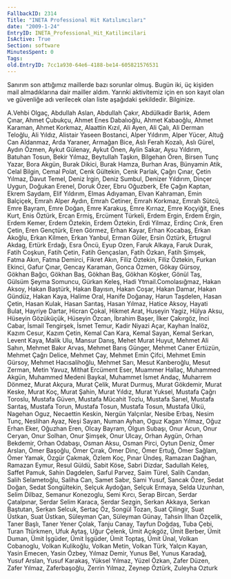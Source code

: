```yaml
---
FallbackID: 2314
Title: "INETA Professional Hit Katılımcıları"
date: "2009-1-24"
EntryID: INETA_Professional_Hit_Katilimcilari
IsActive: True
Section: software
MinutesSpent: 0
Tags: 
old.EntryID: 7cc1a930-64e6-4188-be14-605821576531
---
```

Sanırım son attığımız maillerde bazı sorunlar olmuş. Bugün iki, üç
kişiden mail almadıklarına dair mailler aldım. Yarınki aktivitemiz için
en son kayıt olan ve güvenliğe adı verilecek olan liste aşağıdaki
şekildedir. Bilginize.

A.Vehbi Olgaç, Abdullah Aslan, Abdullah Çakır, Abdülkadir Barlık, Adem
Çınar, Ahmet Çubukçu, Ahmet Enes Dabalıoğlu, Ahmet Kabaoğlu, Ahmet
Karaman, Ahmet Korkmaz, Alaattin Kızıl, Ali Ayen, Ali Çalı, Ali Derman
Teloğlu, Ali Yıldız, Alistair Yaseen Bostanci, Alper Yıldırım, Alper
Yücer, Altuğ Can Aldanmaz, Arda Yaraner, Armağan Bice, Aslı Ferah
Kozalı, Aslı Gürel, Aydın Özmen, Aykut Gülenay, Aykut Önen, Aylin Sakar,
Aysu Yıldırım, Batuhan Tosun, Bekir Yılmaz, Beytullah Taşkın, Bilgehan
Ören, Birsen Tunç Yazar, Bora Akgün, Burak Dikici, Burak Hamza, Burhan
Aras, Bünyamin Atik, Celal Bilgin, Cemal Polat, Cenk Gültekin, Cenk
Parlak, Çağrı Çınar, Çetin Yılmaz, Davut Temel, Deniz İrgin, Deniz
Sumbul, Denizer Yıldırım, Dinçer Uygun, Doğukan Erenel, Doruk Özer, Ebru
Oğuzberk, Efe Çağın Kaptan, Ekrem Saydam, Elif Yıldırım, Elmas Adıyaman,
Elvan Kahraman, Emin Balçiçek, Emrah Alper Aydın, Emrah Cetiner, Emrah
Korkmaz, Emrah Sütcü, Emre Bayram, Emre Doğan, Emre Karakuş, Emre
Kırnaz, Emre Koçyiğit, Enes Kurt, Enis Öztürk, Ercan Ermiş, Ercüment
Türkeli, Erdem Ergin, Erdem Ergin, Erdem Kemer, Erdem Öztekin, Erdem
Öztekin, Erdi Yilmaz, Erdinç Cırık, Eren Çetin, Eren Gençtürk, Eren
Görmez, Erhan Kayar, Erhan Kocabaş, Erkan Akoğlu, Erkan Kilmen, Erkan
Yanbul, Erman Güler, Ersin Öztürk, Ertugrul Akdag, Ertürk Erdağı, Esra
Öncü, Eyup Ozen, Faruk Alkaya, Faruk Durak, Fatih Coşkun, Fatih Çetin,
Fatih Gençaslan, Fatih Özkan, Fatih Şimşek, Fatma Akın, Fatma Demirci,
Fikret Akın, Filiz Öztekin, Filiz Öztekin, Furkan Ekinci, Gafur Çınar,
Gencay Karaman, Gonca Özmen, Gökay Gürsoy, Gökhan Bağcı, Gökhan Baş,
Gökhan Baş, Gökhan Köşker, Gönül Taş, Gülsüm Şeyma Somuncu, Gürkan
Keleş, Hadi Ytmail.Comolasığmaz, Hakan Aksoy, Hakan Baştürk, Hakan
Bayısın, Hakan Coşar, Hakan Damar, Hakan Gündüz, Hakan Kaya, Halime
Oral, Hanife Doğanay, Harun Taşdelen, Hasan Çetin, Hasan Kulak, Hasan
Sarıtaş, Hasan Yılmaz, Hatice Aksoy, Hayati Bulat, Hayriye Dartar,
Hicran Çokal, Hikmet Arat, Huseyin Yagiz, Hülya Aksu, Hüseyin Gözüküçük,
Hüseyin Özcan, İbrahim Başer, İlker Çakırgöz, İnci Cabar, İsmail
Tengirşek, İsmet Temur, Kadir Niyazi Açar, Kayhan İnalöz, Kazım Cesur,
Kazım Çetin, Kemal Can Kara, Kemal Sayan, Kemal Serkan, Levent Kaya,
Malik Ulu, Mansur Danış, Mehet Murat Huyut, Mehmet Ali Sahın, Mehmet
Bakır Arvas, Mehmet Barış Günger, Mehmet Caner Ertüzün, Mehmet Çağrı
Delice, Mehmet Çay, Mehmet Emin Çifci, Mehmet Emin Gürsoy, Mehmet
Hacısalihoğlu, Mehmet Sarı, Mesut Kanberoğlu, Mesut Zerman, Metin Yavuz,
Mithat Ercüment Eser, Muammer Hallaç, Muhammed Akgün, Muhammed Medeni
Baykal, Muhammet İsmet Andaç, Muharrem Dönmez, Murat Akçura, Murat
Çelik, Murat Durmuş, Murat Gökdemir, Murat Keske, Murat Koç, Murat
Şahin, Murat Yıldız, Murat Yuksel, Mustafa Çağrı Toroslu, Mustafa Güven,
Mustafa Mücahit Tozlu, Mustafa Sarıel, Mustafa Sarıtaş, Mustafa Torun,
Mustafa Tosun, Mustafa Tosun, Mustafa Ülkü, Nagehan Oguz, Necaettin
Keskin, Nergün Yalçınlar, Nesibe Erbaş, Nesim Tunç, Neslihan Ayaz, Neşi
Sayan, Numan Ayhan, Oguz Kagan Yılmaz, Oğuz Erhan Eker, Oğuzhan Eren,
Olcay Bayram, Olgun Subaşı, Onur Acun, Onur Ceryan, Onur Solhan, Onur
Şimşek, Onur Ulcay, Orhan Aygün, Orhan Bekdemir, Orhan Odabaşı, Osman
Aksu, Osman Pirci, Oytun Deniz, Ömer Arslan, Ömer Başoğlu, Ömer Çırak,
Ömer Dinç, Ömer Ertuğ, Ömer Sağlam, Ömer Yamak, Özgür Çakmak, Özlem Koç,
Pınar Ündeş, Ramazan Dağhan, Ramazan Eymur, Resul Güldü, Sabit Köse,
Sabri Dizdar, Sadullah Keleş, Saffet Pamuk, Sahin Dagdelen, Saıful
Parvez, Saim Türel, Salih Candan, Salih Selametoğlu, Saliha Can, Samet
Sabır, Sami Yusuf, Sancak Özer, Sedat Doğan, Sedat Songültekin, Selçuk
Aydoğan, Selçuk Ermaya, Selda Uzunhan, Selim Dilbaz, Semanur Konezoglu,
Semi Kırcı, Serap Bircan, Serdar Çatalpınar, Serdar Selim Karaca, Serdar
Sezgin, Serkan Akkaya, Serkan Baştutan, Serkan Selcuk, Sertaç Öz, Songül
Tozan, Suat Çilingir, Suat Üstkan, Suat Üstkan, Süleyman Çan, Süleyman
Günay, Tahsin İlhan Özçelik, Taner Başlı, Taner Yener Çolak, Tanju
Canay, Tayfun Doğdaş, Tuba Çebi, Turan Ttürkmen, Ufuk Aytaş, Uğur
Çelenk, Ümit Açıkgöz, Ümit Berber, Ümit Duman, Ümit İşgüder, Ümit
İşgüder, Ümit Toptaş, Ümit Ünal, Volkan Cobanoglu, Volkan Kulikoğlu,
Volkan Metin, Volkan Türk, Yalçın Kayan, Yasin Emecen, Yasin Özbey,
Yılmaz Demir, Yunus Bel, Yunus Karadağ, Yusuf Arslan, Yusuf Karakaş,
Yüksel Yılmaz, Yüzel Özkan, Zafer Düzen, Zafer Yılmaz, Zaferbaşoğlu,
Zerrin Yılmaz, Zeynep Öztürk, Zuleyha Ozturk


